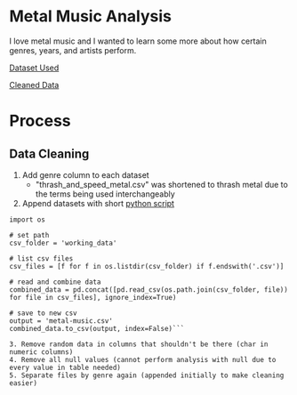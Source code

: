 # Metal Music Analysis

I love metal music and I wanted to learn some more about how certain genres, years, and artists perform.

[Dataset Used](https://www.kaggle.com/datasets/patkle/metal-music-ratings-and-review-counts-from-amazon/data)


[Cleaned Data](data/cleaned_data/metal-music-cleaned.csv)

# Process

## Data Cleaning

1. Add genre column to each dataset
    - "thrash_and_speed_metal.csv" was shortened to thrash metal due to the terms being used interchangeably
2. Append datasets with short [python script](working_files/append_csv.py)
```import pandas as pd
import os

# set path
csv_folder = 'working_data'

# list csv files
csv_files = [f for f in os.listdir(csv_folder) if f.endswith('.csv')]

# read and combine data
combined_data = pd.concat([pd.read_csv(os.path.join(csv_folder, file)) for file in csv_files], ignore_index=True)

# save to new csv
output = 'metal-music.csv'
combined_data.to_csv(output, index=False)```

3. Remove random data in columns that shouldn't be there (char in numeric columns)
4. Remove all null values (cannot perform analysis with null due to every value in table needed)
5. Separate files by genre again (appended initially to make cleaning easier)